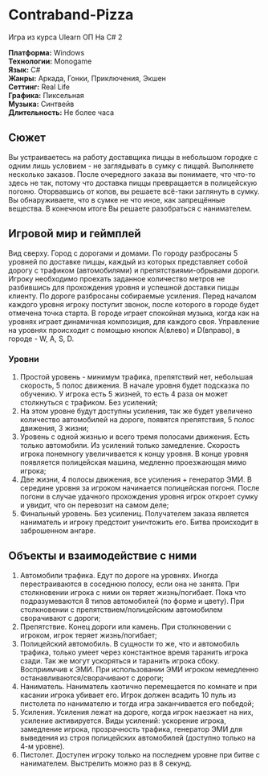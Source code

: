 # Contraband-Pizza
Игра из курса Ulearn ОП На C# 2

**Платформа:** Windows<br>
**Технологии:** Monogame<br>
**Язык:** C#<br>
**Жанры:** Аркада, Гонки, Приключения, Экшен<br>
**Сеттинг:** Real Life<br>
**Графика:** Пиксельная<br>
**Музыка:** Синтвейв<br>
**Длительность:** Не более часа<br>

## Сюжет
Вы устраиваетесь на работу доставщика пиццы в небольшом городке с одним лишь условием - не заглядывать в сумку с пиццей. Выполняете несколько заказов. После очередного заказа вы понимаете, что что-то здесь не так, потому что доставка пиццы превращается в полицейскую погоню. Оторвавшись от копов, вы решаете всё-таки заглянуть в сумку. Вы обнаруживаете, что в сумке не что иное, как запрещённые вещества. В конечном итоге Вы решаете разобраться с нанимателем.

## Игровой мир и геймплей
Вид сверху. Город с дорогами и домами. По городу разбросаны 5 уровней по доставке пиццы, каждый из которых представляет собой дорогу с трафиком (автомобилями) и препятствиями-обрывами дороги. Игроку необходимо проехать заданное количество метров не разбившись для прохождения уровня и успешной доставки пиццы клиенту. По дороге разбросаны собираемые усиления. Перед началом каждого уровня игроку поступит звонок, после которого в городе будет отмечена точка старта. В городе играет спокойная музыка, когда как на уровнях играет динамичная композиция, для каждого своя. Управление на уровнях происходит с помощью кнопок A(влево) и D(вправо), в городе - W, A, S, D.

### Уровни
1. Простой уровень - минимум трафика, препятствий нет, небольшая скорость, 5 полос движения. В начале уровня будет подсказка по обучению. У игрока есть 5 жизней, то есть 4 раза он может столкнуться с трафиком. Без усилений;
2. На этом уровне будут доступны усиления, так же будет увеличено количество автомобилей на дороге, появятся препятствия, 5 полос движения, 3 жизни;
3. Уровень с одной жизнью и всего тремя полосами движения. Есть только автомобили. Из усилений только замедление. Скорость игрока понемногу увеличивается к концу уровня. В конце уровня появляется полицейская машина, медленно проезжающая мимо игрока;
4. Две жизни, 4 полосы движения, все усиления + генератор ЭМИ. В середине уровня за игроком начинается полицейская погоня. После погони в случае удачного прохождения уровня игрок откроет сумку и увидит, что он перевозит на самом деле;
5. Финальный уровень. Без усилениц. Получателем заказа является наниматель и игроку предстоит уничтожить его. Битва происходит в заброшенном ангаре.

## Объекты и взаимодействие с ними
1. Автомобили трафика. Едут по дороге на уровнях. Иногда перестраиваются в соседнюю полосу, если она не занята. При столкновении игрока с ними он теряет жизнь/погибает. Пока что подразумеваются 8 типов автомобилей (по форме и цвету). При столкновении с препятствием/полицейским автомобилем сворачивают с дороги;
2. Препятствие. Конец дороги или камень. При столкновении с игроком, игрок теряет жизнь/погибает;
3. Полицейский автомобиль. В сущности то же, что и автомобиль трафика, только умеет через константное время таранить игрока сзади. Так же могут ускоряться и таранить игрока сбоку. Восприимчив к ЭМИ. При использовании ЭМИ игроком немедленно останавливаются/сворачивают с дороги;
4. Наниматель. Наниматель хаотично перемещается по комнате и при касании игрока убивает его. Игрок должен всадить 10 пуль из пистолета по нанимателю и тогда игра заканчивается его победой;
5. Усиления. Усиления лежат на дороге, когда игрок наезжает на них, усиление активируется. Виды усилений: ускорение игрока, замедление игрока, прозрачность трафика, генератор ЭМИ для выведения из строя полицейских автомобилей (доступно только на 4-м уровне).
6. Пистолет. Доступен игроку только на последнем уровне при битве с нанимателем. Выстрелить можно раз в 8 секунд.
